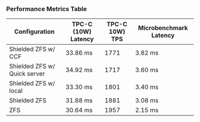 ### Performance Metrics Table

| Configuration                  | TPC-C (10W) Latency | TPC-C 10W) TPS | Microbenchmark Latency |
|-------------------------------|---------------------|------------------|-------------------------|
| Shielded ZFS w/ CCF           | 33.86 ms            | 1771             | 3.82 ms                 |
| Shielded ZFS w/ Quick server  | 34.92 ms            | 1717             | 3.60 ms                 |
| Shielded ZFS w/ local         | 33.30 ms            | 1801             | 3.40 ms                 |
| Shielded ZFS                  | 31.88 ms            | 1881             | 3.08 ms                 |
| ZFS                           | 30.64 ms            | 1957             | 2.15 ms                 |
